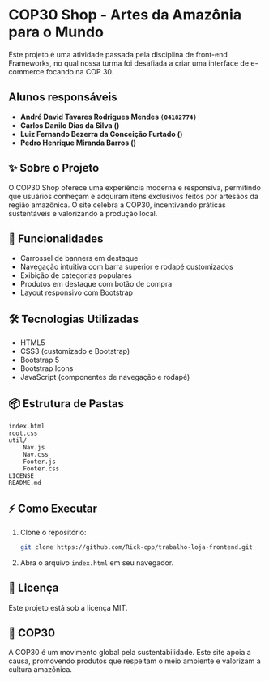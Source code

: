 # COP30 Shop - Artes da Amazônia para o Mundo

Este projeto é uma atividade passada pela disciplina de front-end Frameworks, no qual nossa turma foi desafiada a criar uma interface de e-commerce focando na COP 30.

## Alunos responsáveis

- **André David Tavares Rodrigues Mendes `(04182774)`**
- **Carlos Danilo Dias da Silva ()**
- **Luiz Fernando Bezerra da Conceição Furtado ()**
- **Pedro Henrique Miranda Barros ()**

## ✨ Sobre o Projeto

O COP30 Shop oferece uma experiência moderna e responsiva, permitindo que usuários conheçam e adquiram itens exclusivos feitos por artesãos da região amazônica. O site celebra a COP30, incentivando práticas sustentáveis e valorizando a produção local.

## 🚀 Funcionalidades

- Carrossel de banners em destaque
- Navegação intuitiva com barra superior e rodapé customizados
- Exibição de categorias populares
- Produtos em destaque com botão de compra
- Layout responsivo com Bootstrap

## 🛠️ Tecnologias Utilizadas

- HTML5
- CSS3 (customizado e Bootstrap)
- Bootstrap 5
- Bootstrap Icons
- JavaScript (componentes de navegação e rodapé)

## 📦 Estrutura de Pastas

```
index.html
root.css
util/
	Nav.js
	Nav.css
	Footer.js
	Footer.css
LICENSE
README.md
```

## ⚡ Como Executar

1. Clone o repositório:
	 ```bash
	 git clone https://github.com/Rick-cpp/trabalho-loja-frontend.git
	 ```
2. Abra o arquivo `index.html` em seu navegador.

## 📄 Licença

Este projeto está sob a licença MIT.

## 🌱 COP30

A COP30 é um movimento global pela sustentabilidade. Este site apoia a causa, promovendo produtos que respeitam o meio ambiente e valorizam a cultura amazônica.